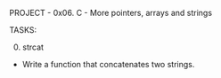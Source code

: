 PROJECT - 0x06. C - More pointers, arrays and strings

TASKS:

0. strcat
- Write a function that concatenates two strings.
